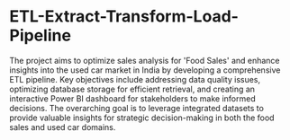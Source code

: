 # ETL-Extract-Transform-Load-Pipeline

The project aims to optimize sales analysis for 'Food Sales' and enhance insights into the used car market in India by developing a comprehensive ETL pipeline. Key objectives include addressing data quality issues, optimizing database storage for efficient retrieval, and creating an interactive Power BI dashboard for stakeholders to make informed decisions. The overarching goal is to leverage integrated datasets to provide valuable insights for strategic decision-making in both the food sales and used car domains.
